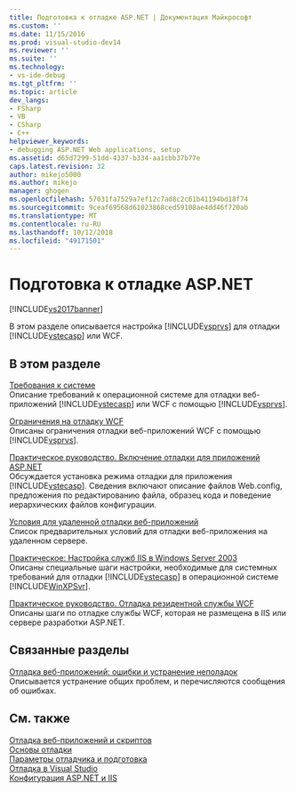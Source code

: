 ```yaml
---
title: Подготовка к отладке ASP.NET | Документация Майкрософт
ms.custom: ''
ms.date: 11/15/2016
ms.prod: visual-studio-dev14
ms.reviewer: ''
ms.suite: ''
ms.technology:
- vs-ide-debug
ms.tgt_pltfrm: ''
ms.topic: article
dev_langs:
- FSharp
- VB
- CSharp
- C++
helpviewer_keywords:
- debugging ASP.NET Web applications, setup
ms.assetid: d65d7299-51dd-4337-b334-aa1cbb37b77e
caps.latest.revision: 32
author: mikejo5000
ms.author: mikejo
manager: ghogen
ms.openlocfilehash: 57031fa7529a7ef12c7ad8c2c61b41194bd18f74
ms.sourcegitcommit: 9ceaf69568d61023868ced59108ae4dd46f720ab
ms.translationtype: MT
ms.contentlocale: ru-RU
ms.lasthandoff: 10/12/2018
ms.locfileid: "49171501"
---
```

# <a name="preparing-to-debug-aspnet"></a>Подготовка к отладке ASP.NET
[!INCLUDE[vs2017banner](../includes/vs2017banner.md)]

В этом разделе описывается настройка [!INCLUDE[vsprvs](../includes/vsprvs-md.md)] для отладки [!INCLUDE[vstecasp](../includes/vstecasp-md.md)] или WCF.  
  
## <a name="in-this-section"></a>В этом разделе  
 [Требования к системе](../debugger/aspnet-debugging-system-requirements.md)  
 Описание требований к операционной системе для отладки веб-приложений [!INCLUDE[vstecasp](../includes/vstecasp-md.md)] или WCF c помощью [!INCLUDE[vsprvs](../includes/vsprvs-md.md)].  
  
 [Ограничения на отладку WCF](../debugger/limitations-on-wcf-debugging.md)  
 Описаны ограничения отладки веб-приложений WCF с помощью [!INCLUDE[vsprvs](../includes/vsprvs-md.md)].  
  
 [Практическое руководство. Включение отладки для приложений ASP.NET](../debugger/how-to-enable-debugging-for-aspnet-applications.md)  
 Обсуждается установка режима отладки для приложения [!INCLUDE[vstecasp](../includes/vstecasp-md.md)]. Сведения включают описание файлов Web.config, предложения по редактированию файла, образец кода и поведение иерархических файлов конфигурации.  
  
 [Условия для удаленной отладки веб-приложений](../debugger/prerequistes-for-remote-debugging-web-applications.md)  
 Список предварительных условий для отладки веб-приложения на удаленном сервере.  
  
 [Практическое: Настройка служб IIS в Windows Server 2003](http://msdn.microsoft.com/en-us/23d557c5-ffcb-4fb2-be7c-5901d5f72ea1)  
 Описаны специальные шаги настройки, необходимые для системных требований для отладки [!INCLUDE[vstecasp](../includes/vstecasp-md.md)] в операционной системе [!INCLUDE[WinXPSvr](../includes/winxpsvr-md.md)].  
  
 [Практическое руководство. Отладка резидентной службы WCF](../debugger/how-to-debug-a-self-hosted-wcf-service.md)  
 Описаны шаги по отладке службы WCF, которая не размещена в IIS или сервере разработки ASP.NET.  
  
## <a name="related-sections"></a>Связанные разделы  
 [Отладка веб-приложений: ошибки и устранение неполадок](../debugger/debugging-web-applications-errors-and-troubleshooting.md)  
 Описывается устранение общих проблем, и перечисляются сообщения об ошибках.  
  
## <a name="see-also"></a>См. также  
 [Отладка веб-приложений и скриптов](../debugger/debugging-web-applications-and-script.md)   
 [Основы отладки](../debugger/debugger-basics.md)   
 [Параметры отладчика и подготовка](../debugger/debugger-settings-and-preparation.md)   
 [Отладка в Visual Studio](../debugger/debugging-in-visual-studio.md)   
 [Конфигурация ASP.NET и IIS](http://msdn.microsoft.com/library/47ebf3b5-98de-4d31-a335-57e2ccd974b8)



